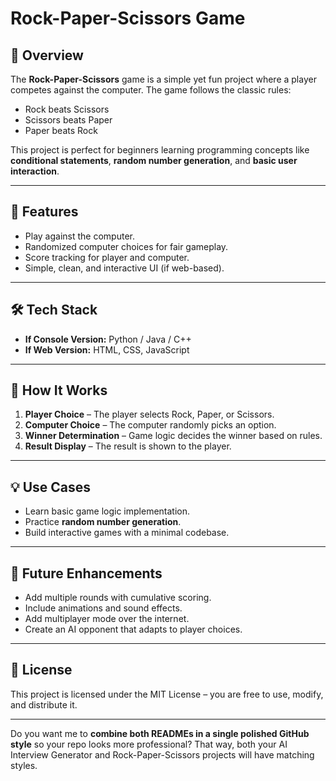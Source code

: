 

# Rock-Paper-Scissors Game

## 📌 Overview

The **Rock-Paper-Scissors** game is a simple yet fun project where a player competes against the computer. The game follows the classic rules:

* Rock beats Scissors
* Scissors beats Paper
* Paper beats Rock

This project is perfect for beginners learning programming concepts like **conditional statements**, **random number generation**, and **basic user interaction**.

---

## 🚀 Features

* Play against the computer.
* Randomized computer choices for fair gameplay.
* Score tracking for player and computer.
* Simple, clean, and interactive UI (if web-based).

---

## 🛠️ Tech Stack

* **If Console Version:** Python / Java / C++
* **If Web Version:** HTML, CSS, JavaScript

---

## 📂 How It Works

1. **Player Choice** – The player selects Rock, Paper, or Scissors.
2. **Computer Choice** – The computer randomly picks an option.
3. **Winner Determination** – Game logic decides the winner based on rules.
4. **Result Display** – The result is shown to the player.

---

## 💡 Use Cases

* Learn basic game logic implementation.
* Practice **random number generation**.
* Build interactive games with a minimal codebase.

---

## 🔮 Future Enhancements

* Add multiple rounds with cumulative scoring.
* Include animations and sound effects.
* Add multiplayer mode over the internet.
* Create an AI opponent that adapts to player choices.

---

## 📜 License

This project is licensed under the MIT License – you are free to use, modify, and distribute it.

---

Do you want me to **combine both READMEs in a single polished GitHub style** so your repo looks more professional?
That way, both your AI Interview Generator and Rock-Paper-Scissors projects will have matching styles.
